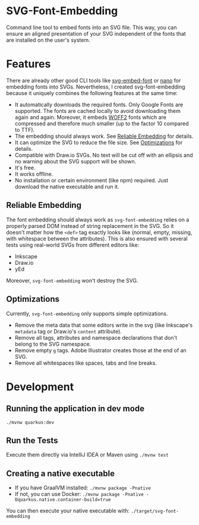 # SVG-Font-Embedding

Command line tool to embed fonts into an SVG file. This way, you can ensure an aligned presentation of your SVG independent of the fonts that are installed on the user's system. 

# Features

There are already other good CLI tools like [svg-embed-font](https://github.com/BTBurke/svg-embed-font) or [nano](https://www.npmjs.com/package/nanosvg) for embedding fonts into SVGs. Nevertheless, I created svg-font-embedding because it uniquely combines the following features at the same time: 

- It automatically downloads the required fonts. Only Google Fonts are supported. The fonts are cached locally to avoid downloading them again and again. Moreover, it embeds [WOFF2](https://caniuse.com/#search=woff2) fonts which are compressed and therefore much smaller (up to the factor 10 compared to TTF). 
- The embedding should always work. See [Reliable Embedding](#reliable-embedding) for details.
- It can optimize the SVG to reduce the file size. See [Optimizations](#optimizations) for details.
- Compatible with Draw.io SVGs. No text will be cut off with an ellipsis and no warning about the SVG support will be shown. 
- It's free.
- It works offline.
- No installation or certain environment (like npm) required. Just download the native executable and run it.

## Reliable Embedding

The font embedding should always work as `svg-font-embedding` relies on a properly parsed DOM instead of string replacement in the SVG. So it doesn't matter how the `<def>` tag exactly looks like (normal, empty, missing, with whitespace between the attributes). This is also ensured with several tests using real-world SVGs from different editors like:
 
 - Inkscape
 - Draw.io
 - yEd
 
 Moreover, `svg-font-embedding` won't destroy the SVG.

## Optimizations

Currently, `svg-font-embedding` only supports simple optimizations.

- Remove the meta data that some editors write in the svg (like Inkscape's `metadata` tag or Draw.io's `content` attribute).
- Remove all tags, attributes and namespace declarations that don't belong to the SVG namespace.
- Remove empty `g` tags. Adobe Illustrator creates those at the end of an SVG.
- Remove all whitespaces like spaces, tabs and line breaks.

# Development

## Running the application in dev mode

```
./mvnw quarkus:dev
```

## Run the Tests

Execute them directly via IntelliJ IDEA or Maven using `./mvnw test`

## Creating a native executable

- If you have GraalVM installed: `./mvnw package -Pnative`
- If not, you can use Docker: `./mvnw package -Pnative -Dquarkus.native.container-build=true`

You can then execute your native executable with: `./target/svg-font-embedding`

